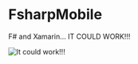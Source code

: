 # FsharpMobile
F# and Xamarin... IT    COULD    WORK!!!

![It could work!!!](https://media.giphy.com/media/R5vOGs0YkRCq4/giphy.gif)
